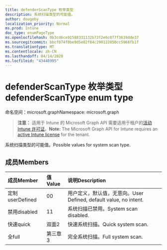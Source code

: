 ```yaml
---
title: defenderScanType 枚举类型
description: 系统扫描类型的可能值。
author: dougeby
localization_priority: Normal
ms.prod: Intune
doc_type: enumPageType
ms.openlocfilehash: 0b3cd6ce91588331132b73f2e6c0f7f3639dde37
ms.sourcegitcommit: bbcf074f0be9d5e02f84c290122850cc5968fb1f
ms.translationtype: MT
ms.contentlocale: zh-CN
ms.lasthandoff: 04/14/2020
ms.locfileid: "43448995"
---
```

# <a name="defenderscantype-enum-type"></a><span data-ttu-id="c9909-103">defenderScanType 枚举类型</span><span class="sxs-lookup"><span data-stu-id="c9909-103">defenderScanType enum type</span></span>

<span data-ttu-id="c9909-104">命名空间：microsoft.graph</span><span class="sxs-lookup"><span data-stu-id="c9909-104">Namespace: microsoft.graph</span></span>

> <span data-ttu-id="c9909-105">**注意：** 适用于 Intune 的 Microsoft Graph API 需要适用于租户的[活动 Intune 许可证](https://go.microsoft.com/fwlink/?linkid=839381)。</span><span class="sxs-lookup"><span data-stu-id="c9909-105">**Note:** The Microsoft Graph API for Intune requires an [active Intune license](https://go.microsoft.com/fwlink/?linkid=839381) for the tenant.</span></span>

<span data-ttu-id="c9909-106">系统扫描类型的可能值。</span><span class="sxs-lookup"><span data-stu-id="c9909-106">Possible values for system scan type.</span></span>

## <a name="members"></a><span data-ttu-id="c9909-107">成员</span><span class="sxs-lookup"><span data-stu-id="c9909-107">Members</span></span>
|<span data-ttu-id="c9909-108">成员</span><span class="sxs-lookup"><span data-stu-id="c9909-108">Member</span></span>|<span data-ttu-id="c9909-109">值</span><span class="sxs-lookup"><span data-stu-id="c9909-109">Value</span></span>|<span data-ttu-id="c9909-110">说明</span><span class="sxs-lookup"><span data-stu-id="c9909-110">Description</span></span>|
|:---|:---|:---|
|<span data-ttu-id="c9909-111">定制</span><span class="sxs-lookup"><span data-stu-id="c9909-111">userDefined</span></span>|<span data-ttu-id="c9909-112">0</span><span class="sxs-lookup"><span data-stu-id="c9909-112">0</span></span>|<span data-ttu-id="c9909-113">用户定义，默认值，无意向。</span><span class="sxs-lookup"><span data-stu-id="c9909-113">User Defined, default value, no intent.</span></span>|
|<span data-ttu-id="c9909-114">禁用</span><span class="sxs-lookup"><span data-stu-id="c9909-114">disabled</span></span>|<span data-ttu-id="c9909-115">1</span><span class="sxs-lookup"><span data-stu-id="c9909-115">1</span></span>|<span data-ttu-id="c9909-116">系统扫描已禁用。</span><span class="sxs-lookup"><span data-stu-id="c9909-116">System scan disabled.</span></span>|
|<span data-ttu-id="c9909-117">快速</span><span class="sxs-lookup"><span data-stu-id="c9909-117">quick</span></span>|<span data-ttu-id="c9909-118">双面</span><span class="sxs-lookup"><span data-stu-id="c9909-118">2</span></span>|<span data-ttu-id="c9909-119">快速系统扫描。</span><span class="sxs-lookup"><span data-stu-id="c9909-119">Quick system scan.</span></span>|
|<span data-ttu-id="c9909-120">全</span><span class="sxs-lookup"><span data-stu-id="c9909-120">full</span></span>|<span data-ttu-id="c9909-121">第三章</span><span class="sxs-lookup"><span data-stu-id="c9909-121">3</span></span>|<span data-ttu-id="c9909-122">完全系统扫描。</span><span class="sxs-lookup"><span data-stu-id="c9909-122">Full system scan.</span></span>|







